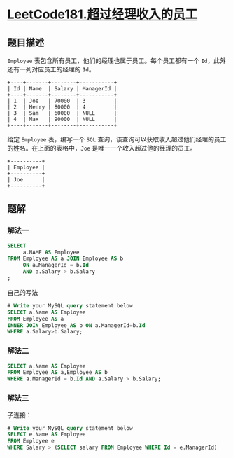 # [LeetCode181.超过经理收入的员工](https://leetcode-cn.com/problems/employees-earning-more-than-their-managers/)
## 题目描述
`Employee` 表包含所有员工，他们的经理也属于员工。每个员工都有一个 `Id`，此外还有一列对应员工的经理的 `Id`。

```
+----+-------+--------+-----------+
| Id | Name  | Salary | ManagerId |
+----+-------+--------+-----------+
| 1  | Joe   | 70000  | 3         |
| 2  | Henry | 80000  | 4         |
| 3  | Sam   | 60000  | NULL      |
| 4  | Max   | 90000  | NULL      |
+----+-------+--------+-----------+
```

给定 `Employee` 表，编写一个 `SQL` 查询，该查询可以获取收入超过他们经理的员工的姓名。在上面的表格中，`Joe` 是唯一一个收入超过他的经理的员工。

```
+----------+
| Employee |
+----------+
| Joe      |
+----------+
```
## 题解
### 解法一
```sql
SELECT
     a.NAME AS Employee
FROM Employee AS a JOIN Employee AS b
     ON a.ManagerId = b.Id
     AND a.Salary > b.Salary
;
```
自己的写法
```sql
# Write your MySQL query statement below
SELECT a.Name AS Employee
FROM Employee AS a
INNER JOIN Employee AS b ON a.ManagerId=b.Id
WHERE a.Salary>b.Salary;
```
### 解法二
```SQL
SELECT a.Name AS Employee
FROM Employee AS a,Employee AS b
WHERE a.ManagerId = b.Id AND a.Salary > b.Salary;
```
### 解法三
子连接：
```sql
# Write your MySQL query statement below
SELECT e.Name AS Employee
FROM Employee e
WHERE Salary > (SELECT salary FROM Employee WHERE Id = e.ManagerId)
```